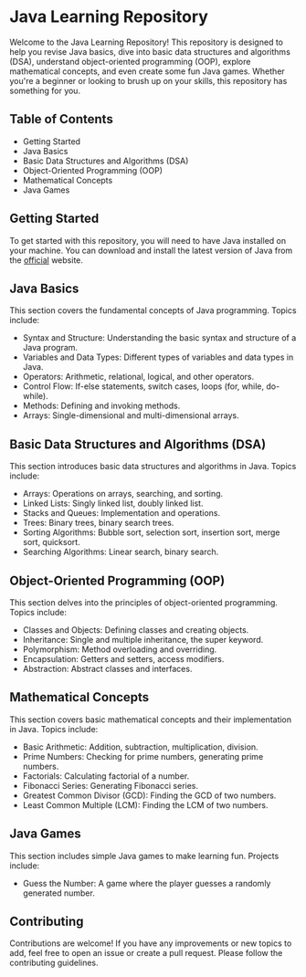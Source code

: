 # Java Learning Repository
Welcome to the Java Learning Repository! This repository is designed to help you revise Java basics, dive into basic data structures and algorithms (DSA), understand object-oriented programming (OOP), explore mathematical concepts, and even create some fun Java games. Whether you're a beginner or looking to brush up on your skills, this repository has something for you.

## Table of Contents
* Getting Started
* Java Basics
* Basic Data Structures and Algorithms (DSA)
* Object-Oriented Programming (OOP)
* Mathematical Concepts
* Java Games

## Getting Started
To get started with this repository, you will need to have Java installed on your machine. You can download and install the latest version of Java from the [official](https://www.oracle.com/java/technologies/downloads/?er=221886) website.

## Java Basics
This section covers the fundamental concepts of Java programming. Topics include:

* Syntax and Structure: Understanding the basic syntax and structure of a Java program.
* Variables and Data Types: Different types of variables and data types in Java.
* Operators: Arithmetic, relational, logical, and other operators.
* Control Flow: If-else statements, switch cases, loops (for, while, do-while).
* Methods: Defining and invoking methods.
* Arrays: Single-dimensional and multi-dimensional arrays.
## Basic Data Structures and Algorithms (DSA)
This section introduces basic data structures and algorithms in Java. Topics include:

* Arrays: Operations on arrays, searching, and sorting.
* Linked Lists: Singly linked list, doubly linked list.
* Stacks and Queues: Implementation and operations.
* Trees: Binary trees, binary search trees.
* Sorting Algorithms: Bubble sort, selection sort, insertion sort, merge sort, quicksort.
* Searching Algorithms: Linear search, binary search.
## Object-Oriented Programming (OOP)
This section delves into the principles of object-oriented programming. Topics include:

* Classes and Objects: Defining classes and creating objects.
* Inheritance: Single and multiple inheritance, the super keyword.
* Polymorphism: Method overloading and overriding.
* Encapsulation: Getters and setters, access modifiers.
* Abstraction: Abstract classes and interfaces.
## Mathematical Concepts
This section covers basic mathematical concepts and their implementation in Java. Topics include:

* Basic Arithmetic: Addition, subtraction, multiplication, division.
* Prime Numbers: Checking for prime numbers, generating prime numbers.
* Factorials: Calculating factorial of a number.
* Fibonacci Series: Generating Fibonacci series.
* Greatest Common Divisor (GCD): Finding the GCD of two numbers.
* Least Common Multiple (LCM): Finding the LCM of two numbers.
## Java Games
This section includes simple Java games to make learning fun. Projects include:

* Guess the Number: A game where the player guesses a randomly generated number.
  
## Contributing
Contributions are welcome! If you have any improvements or new topics to add, feel free to open an issue or create a pull request. Please follow the contributing guidelines.

